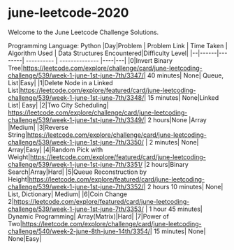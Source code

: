 # june-leetcode-2020

Welcome to the June Leetcode Challenge Solutions.

Programming Language: Python
|Day|Problem | Problem Link | Time Taken | Algorithm Used | Data Structures Encountered|Difficulty Level|
|--|------|--------| ---------- | -------------- |----|---|
|0|Invert Binary Tree|https://leetcode.com/explore/challenge/card/june-leetcoding-challenge/539/week-1-june-1st-june-7th/3347/| 40 minutes| None| Queue, List|Easy|
|1|Delete Node in a Linked List|https://leetcode.com/explore/featured/card/june-leetcoding-challenge/539/week-1-june-1st-june-7th/3348/| 15 minutes| None|Linked List| Easy|
|2|Two City Scheduling| https://leetcode.com/explore/challenge/card/june-leetcoding-challenge/539/week-1-june-1st-june-7th/3349/| 2 hours|None |Array |Medium|
|3|Reverse String|https://leetcode.com/explore/challenge/card/june-leetcoding-challenge/539/week-1-june-1st-june-7th/3350/ | 2 minutes| None| Array|Easy|
|4|Random Pick with Weight|https://leetcode.com/explore/featured/card/june-leetcoding-challenge/539/week-1-june-1st-june-7th/3351/ |2 hours|Binary Search|Array|Hard|
|5|Queue Reconstruction by Height|https://leetcode.com/explore/featured/card/june-leetcoding-challenge/539/week-1-june-1st-june-7th/3352/| 2 hours 10 minutes| None| List, Dictionary| Medium|
|6|Coin Change 2|https://leetcode.com/explore/featured/card/june-leetcoding-challenge/539/week-1-june-1st-june-7th/3353/ | 1 hour 45 minutes| Dynamic Programming| Array(Matrix)|Hard|
|7|Power of Two|https://leetcode.com/explore/challenge/card/june-leetcoding-challenge/540/week-2-june-8th-june-14th/3354/| 15 minutes| None| None|Easy|
